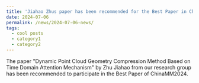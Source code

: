```yaml
---
title: 'Jiahao Zhus paper has been recommended for the Best Paper in ChinaMM2024'
date: 2024-07-06
permalink: /news/2024-07-06-news/
tags:
  - cool posts
  - category1
  - category2
---
```



The paper "Dynamic Point Cloud Geometry Compression Method Based on Time Domain Attention Mechanism" by Zhu Jiahao from our research group has been recommended to participate in the Best Paper of ChinaMM2024.
